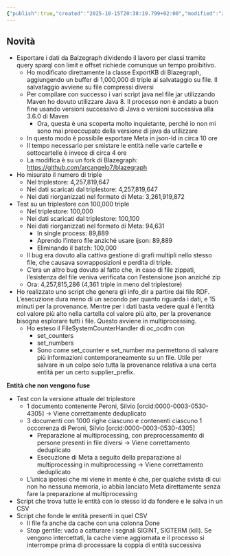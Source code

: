 ```yaml
---
{"publish":true,"created":"2025-10-15T20:38:19.799+02:00","modified":"2025-10-15T19:38:46.000+02:00","cssclasses":""}
---
```



## Novità

- Esportare i dati da Balzegraph dividendo il lavoro per classi tramite query sparql con limit e offset richiede comunque un tempo proibitivo.
    - Ho modificato direttamente la classe ExportKB di Blazegraph, aggiungendo un buffer di 1,000,000 di triple al salvataggio su file. Il salvataggio avviene su file compressi diversi
    - Per compilare con successo i vari script java nel file jar utilizzando Maven ho dovuto utilizzare Java 8. Il processo non è andato a buon fine usando versioni successivo di Java o versioni successiva alla 3.6.0 di Maven
        - Ora, questa è una scoperta molto inquietante, perché io non mi sono mai preoccupato della versione di java da utilizzare
    - In questo modo è possibile esportare Meta in json-ld in circa 10 ore
    - Il tempo necessario per smistare le entità nelle varie cartelle e sottocartelle è invece di circa 4 ore
    - La modifica è su un fork di Blazegraph: https://github.com/arcangelo7/blazegraph
- Ho misurato il numero di triple
    - Nel triplestore: 4,257,819,647
    - Nei dati scaricati dal triplestore: 4,257,819,647
    - Nei dati riorganizzati nel formato di Meta: 3,261,919,872
- Test su un triplestore con 100,000 triple
    - Nel triplestore: 100,000
    - Nei dati scaricati dal triplestore: 100,100
    - Nei dati riorganizzati nel formato di Meta: 94,631
        - In single process: 89,889
        - Aprendo l’intero file anziché usare ijson: 89,889
        - Eliminando il batch: 100,000
    - Il bug era dovuto alla cattiva gestione di grafi multipli nello stesso file, che causava sovrapposizioni e perdita di triple.
    - C’era un altro bug dovuto al fatto che, in caso di file zippati, l’esistenza del file veniva verificata con l’estensione json anziché zip
    - Ora: 4,257,815,286 (4,361 triple in meno del triplestore)
- Ho realizzato uno script che genera gli info_dir a partire dai file RDF. L’esecuzione dura meno di un secondo per quanto riguarda i dati, e 15 minuti per la provenance. Mentre per i dati basta vedere qual è l’entità col valore più alto nella cartella col valore più alto, per la provenance bisogna esplorare tutti i file. Questo avviene in multiprocessing.
    - Ho esteso il FileSystemCounterHandler di oc_ocdm con
        - set_counters
        - set_numbers
        - Sono come set_counter e set_number ma permettono di salvare più informazioni contemporaneamente su un file. Utile per salvare in un colpo solo tutta la provenance relativa a una certa entità per un certo supplier_prefix.

**Entità che non vengono fuse**

- Test con la versione attuale del triplestore
    - 1 documento contenente Peroni, Silvio [orcid:0000-0003-0530-4305] → Viene correttamente deduplicato
    - 3 documenti con 1000 righe ciascuno e contenenti ciascuno 1 occorrenza di Peroni, Silvio [orcid:0000-0003-0530-4305]
        - Preparazione al multiprocessing, con preprocessamento di persone presenti in file diversi → Viene correttamento deduplicato
        - Esecuzione di Meta a seguito della preparazione al multiprocessing in multiprocessing → Viene correttamento deduplicato
    - L’unica ipotesi che mi viene in mente è che, per qualche svista di cui non ho nessuna memoria, io abbia lanciato Meta direttamente senza fare la preparazione al multiprocessing
- Script che trova tutte le entità con lo stesso id da fondere e le salva in un CSV
- Script che fonde le entità presenti in quel CSV
    - Il file fa anche da cache con una colonna Done
    - Stop gentile: vado a catturare i segnali SIGINT, SIGTERM (kill). Se vengono intercettati, la cache viene aggiornata e il processo si interrompe prima di processare la coppia di entità successiva